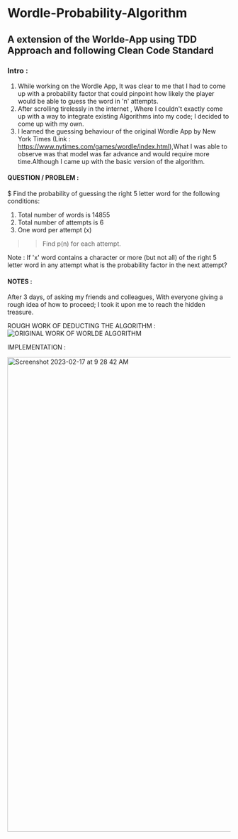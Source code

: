 # Wordle-Probability-Algorithm
## A extension of the Worlde-App using TDD Approach and following Clean Code Standard ##

### Intro : 
   1)  While working on the Wordle App, It was clear to me that I had to come up with a probability factor that could pinpoint how likely the player would be able to guess the word in 'n' attempts.
   2)  After scrolling tirelessly in the internet , Where I couldn't exactly come up with a way to integrate existing Algorithms into my code; I decided to come up with my own. 
   3) I learned the guessing behaviour of the original Wordle App by New York Times (Link : https://www.nytimes.com/games/wordle/index.html),What I was able to observe was that model was far advance and would require more time.Although  I came up with the basic version of the algorithm.

#### QUESTION / PROBLEM : 

$ Find the probability of guessing the right 5 letter word for the following conditions: 
1) Total number of words is 14855
2) Total number of attempts is 6 
3)  One word per attempt (x)
>> Find p(n) for each attempt.

Note : If 'x' word contains a character or more (but not all) of the right 5  letter word in any attempt what is the probability factor in the next attempt?


#### NOTES :

After 3 days, of asking my friends and colleagues, With everyone giving a rough idea of how to proceed; I took it upon me to reach the hidden treasure.



ROUGH WORK OF DEDUCTING THE ALGORITHM :
![ORIGINAL WORK OF WORLDE ALGORITHM](https://user-images.githubusercontent.com/113372062/218266813-9ba01c15-5a69-49bc-b1dd-67cca228538a.jpeg)

IMPLEMENTATION :


<img width="1069" alt="Screenshot 2023-02-17 at 9 28 42 AM" src="https://user-images.githubusercontent.com/113372062/219606608-0e5d5486-30c6-4e4c-9dab-aeea7ffcd51e.png">


